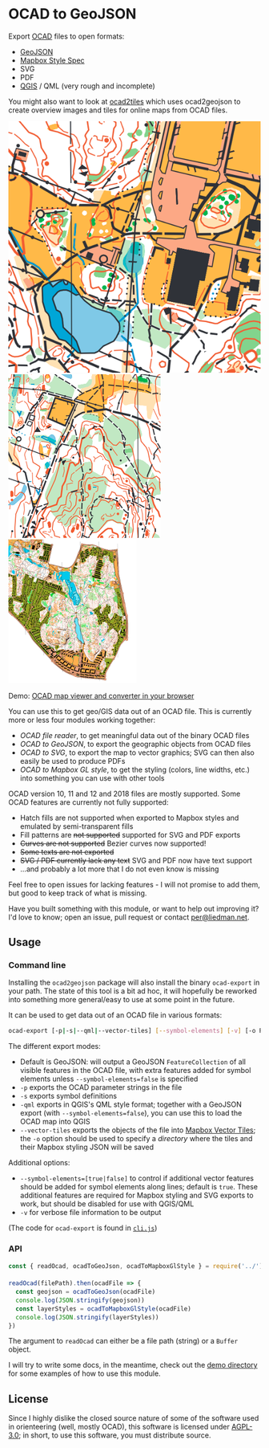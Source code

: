 # OCAD to GeoJSON

Export [OCAD](https://www.ocad.com/) files to open formats:

- [GeoJSON](http://geojson.org/)
- [Mapbox Style Spec](https://www.mapbox.com/mapbox-gl-js/style-spec/)
- SVG
- PDF
- [QGIS](https://qgis.org/en/site/) / QML (very rough and incomplete)

You might also want to look at [ocad2tiles](https://github.com/perliedman/ocad2tiles) which uses ocad2geojson to create overview images and tiles for online maps from OCAD files.

![Example Map Output](example-map-2.png)
![Example Map Output](example-map-3.png)
![Example Map Output](example-map.png)

Demo: [OCAD map viewer and converter in your browser](https://www.liedman.net/ocad2geojson/)

You can use this to get geo/GIS data out of an OCAD file. This is currently more or less four modules
working together:

- _OCAD file reader_, to get meaningful data out of the binary OCAD files
- _OCAD to GeoJSON_, to export the geographic objects from OCAD files
- _OCAD to SVG_, to export the map to vector graphics; SVG can then also easily be used to produce PDFs
- _OCAD to Mapbox GL style_, to get the styling (colors, line widths, etc.) into something you can
  use with other tools

OCAD version 10, 11 and 12 and 2018 files are mostly supported. Some OCAD features are currently not fully supported:

- Hatch fills are not supported when exported to Mapbox styles and emulated by semi-transparent fills
- Fill patterns are ~~not supported~~ supported for SVG and PDF exports
- ~~Curves are not supported~~ Bezier curves now supported!
- ~~Some texts are not exported~~
- ~~SVG / PDF currently lack any text~~ SVG and PDF now have text support
- ...and probably a lot more that I do not even know is missing

Feel free to open issues for lacking features - I will not promise to add them, but good to keep track of what is missing.

Have you built something with this module, or want to help out improving it? I'd love to know; open an issue, pull request or contact [per@liedman.net](mailto:per@liedman.net).

## Usage

### Command line

Installing the `ocad2geojson` package will also install the binary `ocad-export` in
your path. The state of this tool is a bit ad hoc, it will hopefully be reworked
into something more general/easy to use at some point in the future.

It can be used to get data out of an OCAD file in various formats:

```sh
ocad-export [-p|-s|--qml|--vector-tiles] [--symbol-elements] [-v] [-o PATH] OCAD_FILE_PATH
```

The different export modes:

- Default is GeoJSON: will output a GeoJSON `FeatureCollection` of all visible
  features in the OCAD file, with extra features added for symbol elements unless
  `--symbol-elements=false` is specified
- `-p` exports the OCAD parameter strings in the file
- `-s` exports symbol definitions
- `-qml` exports in QGIS's QML style format; together with a GeoJSON export (with `--symbol-elements=false`), you can use this to load the OCAD map into QGIS
- `--vector-tiles` exports the objects of the file into [Mapbox Vector Tiles](https://docs.mapbox.com/vector-tiles/specification/); the `-o` option should be used to specify a _directory_ where the tiles and their Mapbox styling JSON will be saved

Additional options:

- `--symbol-elements=[true|false]` to control if additional vector features should
  be added for symbol elements along lines; default is `true`. These additional features are required for Mapbox styling and SVG exports to work, but should be disabled for use with QGIS/QML
- `-v` for verbose file information to be output

(The code for `ocad-export` is found in [`cli.js`]())

### API

```js
const { readOcad, ocadToGeoJson, ocadToMapboxGlStyle } = require('../')

readOcad(filePath).then(ocadFile => {
  const geojson = ocadToGeoJson(ocadFile)
  console.log(JSON.stringify(geojson))
  const layerStyles = ocadToMapboxGlStyle(ocadFile)
  console.log(JSON.stringify(layerStyles))
})
```

The argument to `readOcad` can either be a file path (string) or a `Buffer` object.

I will try to write some docs, in the meantime, check out the [demo directory](demo) for some examples of how to use this module.

## License

Since I highly dislike the closed source nature of some of the software used in orienteering (well, mostly OCAD),
this software is licensed under [AGPL-3.0](LICENSE); in short, to use this software, you must distribute source.
